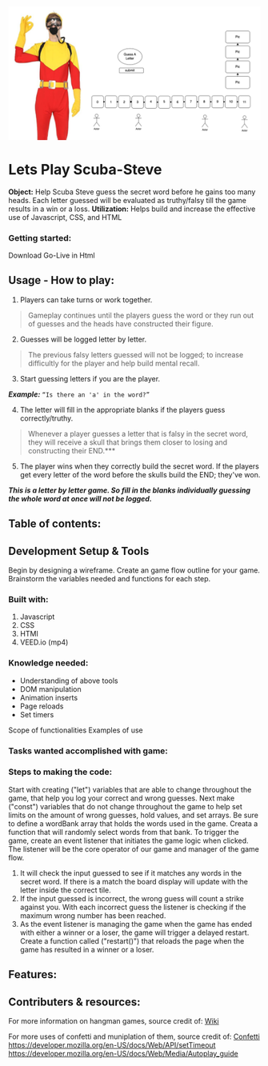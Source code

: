 <img src="./WF1.png">

# Lets Play Scuba-Steve
**Object:** Help Scuba Steve guess the secret word before he gains too many heads. Each letter guessed will be evaluated as truthy/falsy till the game results in a win or a loss.
**Utilization:** Helps build and increase the effective use of Javascript, CSS, and HTML

### Getting started:
Download 
Go-Live in Html
## Usage - How to play:
1. Players can take turns or work together. 

>Gameplay continues until the players guess the word or they run out of guesses and the heads have constructed their figure.

2. Guesses will be logged letter by letter.

>The previous falsy letters guessed will not be logged; to increase difficultly for the player and help build mental recall.

3. Start guessing letters if you are the player. 

***Example:*** ``` “Is there an 'a' in the word?” ```

4. The letter will fill in the  appropriate blanks if the players guess correctly/truthy. 

>Whenever a player guesses a letter that is falsy in the secret word, they will receive a skull that brings them closer to losing and constructing their END.***

5. The player wins when they correctly build the secret word. If the players get every letter of the word before the skulls build the END; they've won. 

***This is a letter by letter game. So fill in the blanks individually guessing the whole word at once will not be logged.***

## Table of contents:

## Development Setup & Tools
Begin by designing a wireframe.
Create an game flow outline for your game.
Brainstorm the variables needed and functions for each step.

### Built with:
1. Javascript
2. CSS
3. HTMl
4. VEED.io (mp4)

### Knowledge needed:
* Understanding of above tools
* DOM manipulation
* Animation inserts
* Page reloads
* Set timers

Scope of functionalities 
Examples of use

### Tasks wanted accomplished with game:

### Steps to making the code:
Start with creating ("let") variables that are able to change throughout the game, that help you log your correct and wrong guesses.
Next make ("const") variables that do not change throughout the game to help set limits on the amount of wrong guesses, hold values, and set arrays.
Be sure to define a wordBank array that holds the words used in the game.
Creata a function that will randomly select words from that bank.
To trigger the game, create an event listener that initiates the game logic when clicked.
The listener will be the core operator of our game and manager of the game flow.
1. It will check the input guessed to see if it matches any words in the secret word. If there is a match the board display will update with the letter inside the correct tile. 
2. If the input guessed is incorrect, the wrong guess will count a strike against you. With each incorrect guess the listener is checking if the maximum wrong number has been reached.
3. As the event listener is managing the game when the game has ended with either a winner or a loser, the game will trigger a delayed restart.
Create a function called ("restart()") that reloads the page when the game has resulted in a winner or a loser.

## Features:

## Contributers & resources:
For more information on hangman games, source credit of: [Wiki](https://www.wikihow.com/Play-Hangman)

For more uses of confetti and muniplation of them, source credit of: [Confetti](https://confetti.js.org/more.html)
https://developer.mozilla.org/en-US/docs/Web/API/setTimeout
https://developer.mozilla.org/en-US/docs/Web/Media/Autoplay_guide

